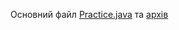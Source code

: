 Основний файл [Practice.java](https://github.com/Ermolovq/practice/blob/main/practice/src/main/java/com/mycompany/practice/) та
[архів](https://github.com/Ermolovq/practice/blob/main/practice/target/practice-1.0-SNAPSHOT.jar)
